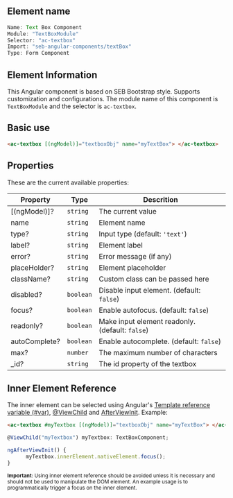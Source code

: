 ## Element name

```javascript
Name: Text Box Component
Module: "TextBoxModule"
Selector: "ac-textbox"
Import: "seb-angular-components/textBox"
Type: Form Component
```

## Element Information

This Angular component is based on SEB Bootstrap style. Supports customization and configurations. The module name of this component is `TextBoxModule` and the selector is `ac-textbox`.

## Basic use

```html
<ac-textbox [(ngModel)]="textboxObj" name="myTextBox"> </ac-textbox>
```

## Properties

These are the current available properties:

| Property      | Type      | Descrition                                      |
| ------------- | --------- | ----------------------------------------------- |
| [(ngModel)]?  | `string`  | The current value                               |
| name          | `string`  | Element name                                    |
| type?         | `string`  | Input type (default: `'text'`)                  |
| label?        | `string`  | Element label                                   |
| error?        | `string`  | Error message (if any)                          |
| placeHolder?  | `string`  | Element placeholder                             |
| className?    | `string`  | Custom class can be passed here                 |
| disabled?     | `boolean` | Disable input element. (default: `false`)       |
| focus?        | `boolean` | Enable autofocus. (default: `false`)            |
| readonly?     | `boolean` | Make input element readonly. (default: `false`) |
| autoComplete? | `boolean` | Enable autocomplete. (default: `false`)         |
| max?          | `number`  | The maximum number of characters                |
| \_id?         | `string`  | The id property of the textbox                  |

## Inner Element Reference

The inner element can be selected using Angular's [Template reference variable (#var)](https://angular.io/guide/template-syntax#ref-vars), [@ViewChild](https://angular.io/api/core/ViewChild) and [AfterViewInit](https://angular.io/api/core/AfterViewInit). Example:

```html
<ac-textbox #myTextbox [(ngModel)]="textboxObj" name="myTextBox"> </ac-textbox>
```

```javascript
@ViewChild("myTextbox") myTextbox: TextBoxComponent;

ngAfterViewInit() {
      myTextbox.innerElement.nativeElement.focus();
}
```

<sup>**Important**: Using inner element reference should be avoided unless it is necessary and should not be used to manipulate the DOM element. An example usage is to programmatically trigger a focus on the inner element.</sup>
